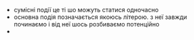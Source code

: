 - сумісні події це ті шо можуть статися одночасно
- основна подія позначається якоюсь літерою. з неї завжди починаємо і від неї шось розбиваємо потенційно
- 